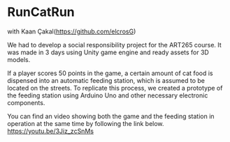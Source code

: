 # RunCatRun
with Kaan Çakal(https://github.com/elcrosG)

We had to develop a social responsibility project for the ART265 course. It was made in 3 days using Unity game engine and ready assets for 3D models.

If a player scores 50 points in the game, a certain amount of cat food is dispensed into an automatic feeding station, which is assumed to be located on the streets. To replicate this process, we created a prototype of the feeding station using Arduino Uno and other necessary electronic components.

You can find an video showing both the game and the feeding station in operation at the same time by following the link below. 
https://youtu.be/3Jiz_zcSnMs
